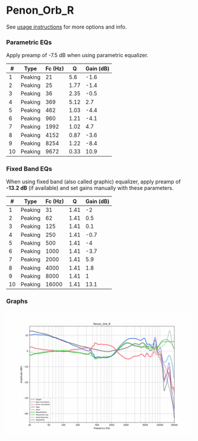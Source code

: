 # Penon_Orb_R
See [usage instructions](https://github.com/jaakkopasanen/AutoEq#usage) for more options and info.

### Parametric EQs
Apply preamp of -7.5 dB when using parametric equalizer.

|   # | Type    |   Fc (Hz) |    Q |   Gain (dB) |
|-----|---------|-----------|------|-------------|
|   1 | Peaking |        21 | 5.6  |        -1.6 |
|   2 | Peaking |        25 | 1.77 |        -1.4 |
|   3 | Peaking |        36 | 2.35 |        -0.5 |
|   4 | Peaking |       369 | 5.12 |         2.7 |
|   5 | Peaking |       462 | 1.03 |        -4.4 |
|   6 | Peaking |       960 | 1.21 |        -4.1 |
|   7 | Peaking |      1992 | 1.02 |         4.7 |
|   8 | Peaking |      4152 | 0.87 |        -3.6 |
|   9 | Peaking |      8254 | 1.22 |        -8.4 |
|  10 | Peaking |      9672 | 0.33 |        10.9 |

### Fixed Band EQs
When using fixed band (also called graphic) equalizer, apply preamp of **-13.2 dB** (if available) and set gains manually with these parameters.

|   # | Type    |   Fc (Hz) |    Q |   Gain (dB) |
|-----|---------|-----------|------|-------------|
|   1 | Peaking |        31 | 1.41 |        -2   |
|   2 | Peaking |        62 | 1.41 |         0.5 |
|   3 | Peaking |       125 | 1.41 |         0.1 |
|   4 | Peaking |       250 | 1.41 |        -0.7 |
|   5 | Peaking |       500 | 1.41 |        -4   |
|   6 | Peaking |      1000 | 1.41 |        -3.7 |
|   7 | Peaking |      2000 | 1.41 |         5.9 |
|   8 | Peaking |      4000 | 1.41 |         1.8 |
|   9 | Peaking |      8000 | 1.41 |         1   |
|  10 | Peaking |     16000 | 1.41 |        13.1 |

### Graphs
![](./Penon_Orb_R.png)
